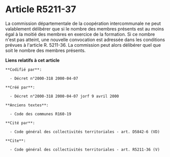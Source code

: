 # Article R5211-37

La commission départementale de la coopération intercommunale ne peut valablement délibérer que si le nombre des membres
présents est au moins égal à la moitié des membres en exercice de la formation. Si ce nombre n'est pas atteint, une nouvelle
convocation est adressée dans les conditions prévues à l'article R. 5211-36. La commission peut alors délibérer quel que soit
le nombre des membres présents.

**Liens relatifs à cet article**

	**Codifié par**:

	  - Décret n°2000-318 2000-04-07

	**Créé par**:

	  - Décret n°2000-318 2000-04-07 jorf 9 avril 2000

	**Anciens textes**:

	  - Code des communes R160-19

	**Cité par**:

	  - Code général des collectivités territoriales - art. D5842-6 (VD)

	**Cite**:

	  - Code général des collectivités territoriales - art. R5211-36 (V)
